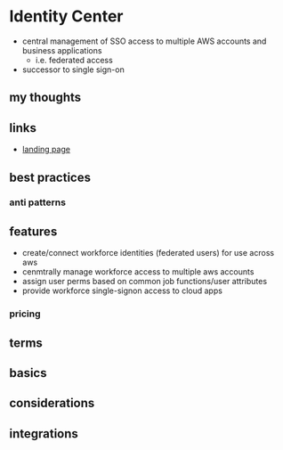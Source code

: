 # Identity Center

- central management of SSO access to multiple AWS accounts and business applications
  - i.e. federated access
- successor to single sign-on

## my thoughts

## links

- [landing page](https://aws.amazon.com/iam/identity-center/)

## best practices

### anti patterns

## features

- create/connect workforce identities (federated users) for use across aws
- cenmtrally manage workforce access to multiple aws accounts
- assign user perms based on common job functions/user attributes
- provide workforce single-signon access to cloud apps

### pricing

## terms

## basics

## considerations

## integrations
